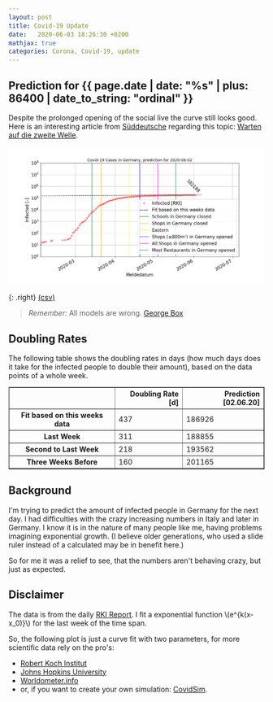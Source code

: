 ```yaml
---
layout: post
title: Covid-19 Update
date:   2020-06-03 18:26:30 +0200
mathjax: true
categories: Corona, Covid-19, update
---
```


## Prediction for {{ page.date | date: "%s" | plus: 86400 | date_to_string: "ordinal" }}

Despite the prolonged opening of the social live the curve still looks good.
Here is an interesting article from [Süddeutsche](http://www.sueddeutsche.de)
regarding this topic: [Warten auf die zweite
Welle](https://www.sueddeutsche.de/gesundheit/coronavirus-zweite-welle-neuinfektionen-1.4924892).


![Logistic curve of corona virus progression](/assets/images/200602_corona.png)

{: .right}
[(csv)](/covid-19_germany.csv)

> *Remember:* All models are wrong. [George Box](https://en.wikipedia.org/wiki/All_models_are_wrong)

## Doubling Rates

The following table shows the doubling rates in days (how much days does it take for the infected people to double their amount),
based on the data points of a whole week.

<!-- markdownlint-disable no-inline-html -->
<table border="1" class="dataframe">
  <thead>
    <tr style="text-align: right;">
      <th></th>
      <th>Doubling Rate [d]</th>
      <th>Prediction [02.06.20]</th>
    </tr>
  </thead>
  <tbody>
    <tr>
      <th>Fit based on this weeks data</th>
      <td>437</td>
      <td>186926</td>
    </tr>
    <tr>
      <th>Last Week</th>
      <td>311</td>
      <td>188855</td>
    </tr>
    <tr>
      <th>Second to Last Week</th>
      <td>218</td>
      <td>193562</td>
    </tr>
    <tr>
      <th>Three Weeks Before</th>
      <td>160</td>
      <td>201165</td>
    </tr>
  </tbody>
</table>
<!-- markdownlint-enable no-inline-html -->

## Background

I'm trying to predict the amount of infected people in Germany for the next day. I had
difficulties with the crazy increasing numbers in Italy and later in Germany. I know it is
in the nature of many people like me, having problems imagining exponential growth. (I
believe older generations, who used a slide ruler instead of a calculated may be in benefit
here.)

So for me it was a relief to see, that the numbers aren't behaving crazy, but just as
expected.

## Disclaimer

The data is from the daily [RKI
Report](https://www.rki.de/DE/Content/InfAZ/N/Neuartiges_Coronavirus/Fallzahlen.html). I
fit a exponential function \\(e^{k(x-x_0)}\\) for the last week of the time span.

So, the following plot is just a curve fit with two parameters, for more scientific data
rely on the pro's:

* [Robert Koch Institut](https://www.rki.de/DE/Content/InfAZ/N/Neuartiges_Coronavirus/nCoV.html)
* [Johns Hopkins University](https://gisanddata.maps.arcgis.com/apps/opsdashboard/index.html#/bda7594740fd40299423467b48e9ecf6)
* [Worldometer.info](https://www.worldometers.info/coronavirus/country/germany/)
* or, if you want to create your own simulation: [CovidSim](http://covidsim.eu).

